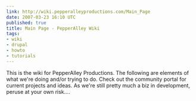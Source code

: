 ```yaml
---
link: http://wiki.pepperalleyproductions.com/Main_Page
date: 2007-03-23 16:10 UTC
published: true
title: Main Page - PepperAlley Wiki
tags:
- wiki
- drupal
- howto
- tutorials
---
```


This is the wiki for PepperAlley Productions. The following are elements of what we're doing and/or trying to do. Check out the community portal for current projects and ideas. As we're still pretty much a biz in development, peruse at your own risk....
